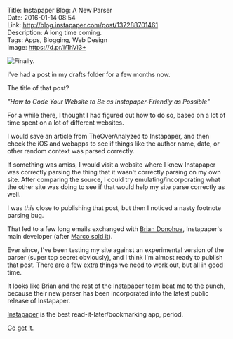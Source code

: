 Title: Instapaper Blog: A New Parser  
Date: 2016-01-14 08:54  
Link: http://blog.instapaper.com/post/137288701461  
Description: A long time coming.  
Tags: Apps, Blogging, Web Design  
Image: https://d.pr/i/1hVi3+  

![Finally.][1]

I've had a post in my drafts folder for a few months now.

The title of that post?

<i>"How to Code Your Website to Be as Instapaper-Friendly as Possible"</i>

For a while there, I thought I had figured out how to do so, based on a lot of time spent on a lot of different websites.

I would save an article from TheOverAnalyzed to Instapaper, and then check the iOS and webapps to see if things like the author name, date, or other random context was parsed correctly.

If something was amiss, I would visit a website where I knew Instapaper was correctly parsing the thing that it wasn't correctly parsing on my own site. After comparing the source, I could try emulating/incorporating what the other site was doing to see if that would help my site parse correctly as well.

I was *this* close to publishing that post, but then I noticed a nasty footnote parsing bug.

That led to a few long emails exchanged with [Brian Donohue][2], Instapaper's main developer (after [Marco sold it][3]).

Ever since, I've been testing my site against an experimental version of the parser (super top secret obviously), and I think I'm almost ready to publish that post. There are a few extra things we need to work out, but all in good time.

It looks like Brian and the rest of the Instapaper team beat me to the punch, because their new parser has been incorporated into the latest public release of Instapaper.

[Instapaper][4] is the best read-it-later/bookmarking app, period.

[Go get it][5].

[1]: https://d.pr/i/1hVi3+ "Instapaper has a new parser!"
[2]: https://twitter.com/bthdonohue "Brian Donohue on Twitter"
[3]: https://marco.org/2013/04/25/instapaper-next-generation "Marco on his letting go of Instapaper"
[4]: https://www.instapaper.com/ "Instapaper"
[5]: https://itunes.apple.com/us/app/instapaper/id288545208?mt=8 "Instapaper on the App Store"